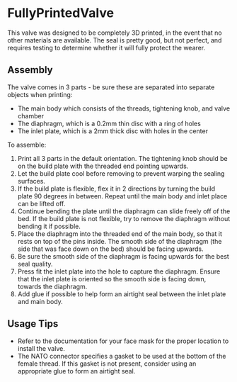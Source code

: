 # FullyPrintedValve

This valve was designed to be completely 3D printed, in the event that no other materials are available. The seal is pretty good, but not perfect, and requires testing to determine whether it will fully protect the wearer.

## Assembly

The valve comes in 3 parts - be sure these are separated into separate objects when printing:

* The main body which consists of the threads, tightening knob, and valve chamber
* The diaphragm, which is a 0.2mm thin disc with a ring of holes
* The inlet plate, which is a 2mm thick disc with holes in the center

To assemble:

1. Print all 3 parts in the default orientation. The tightening knob should be on the build plate with the threaded end pointing upwards.
2. Let the build plate cool before removing to prevent warping the sealing surfaces.
3. If the build plate is flexible, flex it in 2 directions by turning the build plate 90 degrees in between. Repeat until the main body and inlet place can be lifted off.
4. Continue bending the plate until the diaphragm can slide freely off of the bed. If the build plate is not flexible, try to remove the diaphragm without bending it if possible.
5. Place the diaphragm into the threaded end of the main body, so that it rests on top of the pins inside. The smooth side of the diaphragm (the side that was face down on the bed) should be facing upwards.
6. Be sure the smooth side of the diaphragm is facing upwards for the best seal quality.
7. Press fit the inlet plate into the hole to capture the diaphragm. Ensure that the inlet plate is oriented so the smooth side is facing down, towards the diaphragm.
8. Add glue if possible to help form an airtight seal between the inlet plate and main body.

## Usage Tips

* Refer to the documentation for your face mask for the proper location to install the valve.
* The NATO connector specifies a gasket to be used at the bottom of the female thread. If this gasket is not present, consider using an appropriate glue to form an airtight seal.
